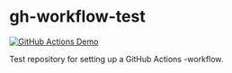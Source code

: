 # gh-workflow-test

[![GitHub Actions Demo](https://github.com/Phoolis/gh-workflow-test/actions/workflows/workflow-test.yml/badge.svg)](https://github.com/Phoolis/gh-workflow-test/actions/workflows/workflow-test.yml)

Test repository for setting up a GitHub Actions -workflow.

